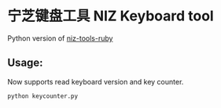 # 宁芝键盘工具 NIZ Keyboard tool

Python version of [niz-tools-ruby](https://github.com/cho45/niz-tools-ruby/blob/master/niz.rb)

## Usage:

Now supports read keyboard version and key counter.

```
python keycounter.py
```